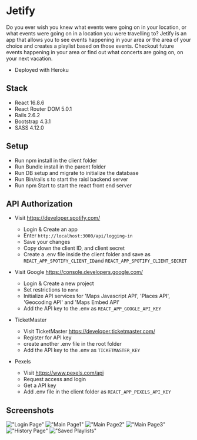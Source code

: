 # Jetify

Do you ever wish you knew what events were going on in your location, or what events were going on in a location you were travelling to?
Jetify is an app that allows you to see events happening in your area or the area of your choice and creates a playlist based on those events. Checkout future events happening in your area or find out what concerts are going on, on your next vacation.

* Deployed with Heroku

## Stack
* React 16.8.6
* React Router DOM 5.0.1
* Rails 2.6.2
* Bootstrap 4.3.1
* SASS 4.12.0

## Setup
* Run npm install in the client folder
* Run Bundle install in the parent folder
* Run DB setup and migrate to initialize the database
* Run Bin/rails s to start the raisl backend server
* Run npm Start to start the react front end server

## API Authorization
* Visit https://developer.spotify.com/
  - Login & Create an app
  - Enter `http://localhost:3000/api/logging-in`
  - Save your changes
  - Copy down the client ID, and client secret
  - Create a .env file inside the client folder and save as `REACT_APP_SPOTIFY_CLIENT_ID`and `REACT_APP_SPOTIFY_CLIENT_SECRET`

* Visit Google https://console.developers.google.com/
  - Login & Create a new project
  - Set restrictions to `none`
  - Initialize API services for 'Maps Javascript API', 'Places API', 'Geocoding API' and 'Maps Embed API'
  - Add the API key to the .env as `REACT_APP_GOOGLE_API_KEY`

* TicketMaster
  - Visit TicketMaster https://developer.ticketmaster.com/
  - Register for API key
  - create another .env file in the root folder
  - Add the API key to the .env as `TICKETMASTER_KEY`


* Pexels
  - Visit https://www.pexels.com/api
  - Request access and login
  - Get a API key
  - Add .env file in the client folder as `REACT_APP_PEXELS_API_KEY`




## Screenshots

!["Login Page"](https://github.com/shadeying/Jetify/blob/master/client/public/screenshots/LoginPage.png)
!["Main Page1"](https://github.com/shadeying/Jetify/blob/master/client/public/screenshots/MainPage1.png)
!["Main Page2"](https://github.com/shadeying/Jetify/blob/master/client/public/screenshots/MainPage2.png)
!["Main Page3"](https://github.com/shadeying/Jetify/blob/master/client/public/screenshots/MainPage3.png)
!["History Page"](https://github.com/shadeying/Jetify/blob/master/client/public/screenshots/HistoryPage.png)
!["Saved Playlists"](https://github.com/shadeying/Jetify/blob/master/client/public/screenshots/HistoryPagePlaylists.png)



